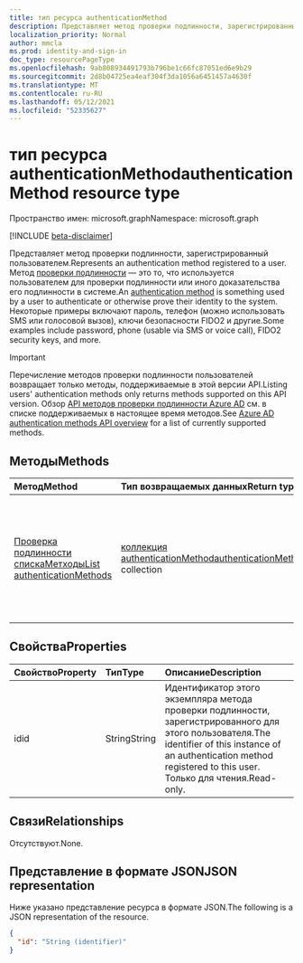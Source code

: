 ```yaml
---
title: тип ресурса authenticationMethod
description: Представляет метод проверки подлинности, зарегистрированный пользователем.
localization_priority: Normal
author: mmcla
ms.prod: identity-and-sign-in
doc_type: resourcePageType
ms.openlocfilehash: 9ab808934491793b796be1c66fc87051ed6e9b29
ms.sourcegitcommit: 2d8b04725ea4eaf304f3da1056a6451457a4630f
ms.translationtype: MT
ms.contentlocale: ru-RU
ms.lasthandoff: 05/12/2021
ms.locfileid: "52335627"
---
```

# <a name="authenticationmethod-resource-type"></a><span data-ttu-id="f1c3b-103">тип ресурса authenticationMethod</span><span class="sxs-lookup"><span data-stu-id="f1c3b-103">authenticationMethod resource type</span></span>

<span data-ttu-id="f1c3b-104">Пространство имен: microsoft.graph</span><span class="sxs-lookup"><span data-stu-id="f1c3b-104">Namespace: microsoft.graph</span></span>

[!INCLUDE [beta-disclaimer](../../includes/beta-disclaimer.md)]

<span data-ttu-id="f1c3b-105">Представляет метод проверки подлинности, зарегистрированный пользователем.</span><span class="sxs-lookup"><span data-stu-id="f1c3b-105">Represents an authentication method registered to a user.</span></span> <span data-ttu-id="f1c3b-106">Метод [проверки подлинности](/azure/active-directory/authentication/concept-authentication-methods) — это то, что используется пользователем для проверки подлинности или иного доказательства его подлинности в системе.</span><span class="sxs-lookup"><span data-stu-id="f1c3b-106">An [authentication method](/azure/active-directory/authentication/concept-authentication-methods) is something used by a user to authenticate or otherwise prove their identity to the system.</span></span> <span data-ttu-id="f1c3b-107">Некоторые примеры включают пароль, телефон (можно использовать SMS или голосовой вызов), ключи безопасности FIDO2 и другие.</span><span class="sxs-lookup"><span data-stu-id="f1c3b-107">Some examples include password, phone (usable via SMS or voice call), FIDO2 security keys, and more.</span></span>

> [!IMPORTANT]
> <span data-ttu-id="f1c3b-108">Перечисление методов проверки подлинности пользователей возвращает только методы, поддерживаемые в этой версии API.</span><span class="sxs-lookup"><span data-stu-id="f1c3b-108">Listing users' authentication methods only returns methods supported on this API version.</span></span> <span data-ttu-id="f1c3b-109">Обзор [API методов проверки подлинности Azure AD](authenticationmethods-overview.md) см. в списке поддерживаемых в настоящее время методов.</span><span class="sxs-lookup"><span data-stu-id="f1c3b-109">See [Azure AD authentication methods API overview](authenticationmethods-overview.md) for a list of currently supported methods.</span></span>

## <a name="methods"></a><span data-ttu-id="f1c3b-110">Методы</span><span class="sxs-lookup"><span data-stu-id="f1c3b-110">Methods</span></span>

| <span data-ttu-id="f1c3b-111">Метод</span><span class="sxs-lookup"><span data-stu-id="f1c3b-111">Method</span></span>       | <span data-ttu-id="f1c3b-112">Тип возвращаемых данных</span><span class="sxs-lookup"><span data-stu-id="f1c3b-112">Return type</span></span> | <span data-ttu-id="f1c3b-113">Описание</span><span class="sxs-lookup"><span data-stu-id="f1c3b-113">Description</span></span> |
|:-------------|:------------|:------------|
| [<span data-ttu-id="f1c3b-114">Проверка подлинности спискаМетходы</span><span class="sxs-lookup"><span data-stu-id="f1c3b-114">List authenticationMethods</span></span>](../api/authentication-list-methods.md) | <span data-ttu-id="f1c3b-115">[коллекция authenticationMethod](authenticationmethod.md)</span><span class="sxs-lookup"><span data-stu-id="f1c3b-115">[authenticationMethod](authenticationmethod.md) collection</span></span> | <span data-ttu-id="f1c3b-116">Ознакомьтесь с свойствами и отношениями всех объектов проверки подлинности **пользователяMethod.**</span><span class="sxs-lookup"><span data-stu-id="f1c3b-116">Read the properties and relationships of all of a user's **authenticationMethod** objects.</span></span> |

## <a name="properties"></a><span data-ttu-id="f1c3b-117">Свойства</span><span class="sxs-lookup"><span data-stu-id="f1c3b-117">Properties</span></span>

| <span data-ttu-id="f1c3b-118">Свойство</span><span class="sxs-lookup"><span data-stu-id="f1c3b-118">Property</span></span>     | <span data-ttu-id="f1c3b-119">Тип</span><span class="sxs-lookup"><span data-stu-id="f1c3b-119">Type</span></span>        | <span data-ttu-id="f1c3b-120">Описание</span><span class="sxs-lookup"><span data-stu-id="f1c3b-120">Description</span></span> |
|:-------------|:------------|:------------|
|<span data-ttu-id="f1c3b-121">id</span><span class="sxs-lookup"><span data-stu-id="f1c3b-121">id</span></span>|<span data-ttu-id="f1c3b-122">String</span><span class="sxs-lookup"><span data-stu-id="f1c3b-122">String</span></span>| <span data-ttu-id="f1c3b-123">Идентификатор этого экземпляра метода проверки подлинности, зарегистрированного для этого пользователя.</span><span class="sxs-lookup"><span data-stu-id="f1c3b-123">The identifier of this instance of an authentication method registered to this user.</span></span> <span data-ttu-id="f1c3b-124">Только для чтения.</span><span class="sxs-lookup"><span data-stu-id="f1c3b-124">Read-only.</span></span> |

## <a name="relationships"></a><span data-ttu-id="f1c3b-125">Связи</span><span class="sxs-lookup"><span data-stu-id="f1c3b-125">Relationships</span></span>

<span data-ttu-id="f1c3b-126">Отсутствуют.</span><span class="sxs-lookup"><span data-stu-id="f1c3b-126">None.</span></span>

## <a name="json-representation"></a><span data-ttu-id="f1c3b-127">Представление в формате JSON</span><span class="sxs-lookup"><span data-stu-id="f1c3b-127">JSON representation</span></span>

<span data-ttu-id="f1c3b-128">Ниже указано представление ресурса в формате JSON.</span><span class="sxs-lookup"><span data-stu-id="f1c3b-128">The following is a JSON representation of the resource.</span></span>

<!-- {
  "blockType": "resource",
  "optionalProperties": [

  ],
  "@odata.type": "microsoft.graph.authenticationMethod",
  "keyProperty": "id"
}-->

```json
{
  "id": "String (identifier)"
}
```

<!-- uuid: 16cd6b66-4b1a-43a1-adaf-3a886856ed98
2019-02-04 14:57:30 UTC -->
<!-- {
  "type": "#page.annotation",
  "description": "authenticationMethod resource",
  "keywords": "",
  "section": "documentation",
  "tocPath": ""
}-->